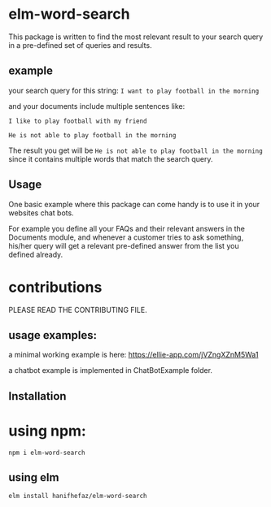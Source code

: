 # elm-word-search

This package is written to find the most relevant result to your search query in a pre-defined set of queries and results.


## example

your search query for this string: `I want to play football in the morning`

and your documents include multiple sentences like:

`I like to play football with my friend`

`He is not able to play football in the morning`

The result you get will be `He is not able to play football in the morning` since it contains multiple words that match the search query.

## Usage

One basic example where this package can come handy is to use it in your websites chat bots.

For example you define all your FAQs and their relevant answers in the Documents module, and whenever a customer tries to ask something, his/her query will get a relevant pre-defined answer from the list you defined already. 

# contributions

PLEASE READ THE CONTRIBUTING FILE.

## usage examples:

a minimal working example is here: https://ellie-app.com/jVZngXZnM5Wa1 

a chatbot example is implemented in ChatBotExample folder.

## Installation

# using npm:

`npm i elm-word-search`

## using elm 

`elm install hanifhefaz/elm-word-search`
